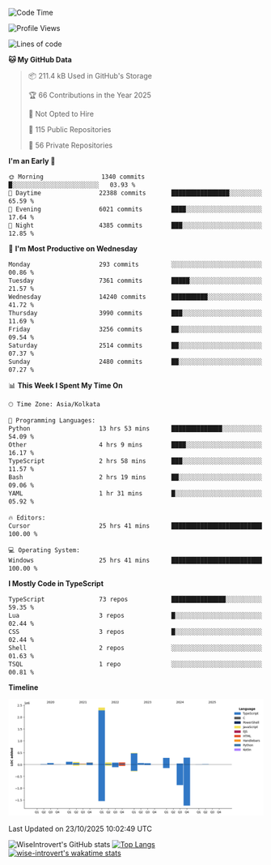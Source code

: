 <!--START_SECTION:waka-->
![Code Time](http://img.shields.io/badge/Code%20Time-4%2C414%20hrs%2054%20mins-blue)

![Profile Views](http://img.shields.io/badge/Profile%20Views-0-blue)

![Lines of code](https://img.shields.io/badge/From%20Hello%20World%20I%27ve%20Written-4.3%20million%20lines%20of%20code-blue)

**🐱 My GitHub Data** 

> 📦 211.4 kB Used in GitHub's Storage 
 > 
> 🏆 66 Contributions in the Year 2025
 > 
> 🚫 Not Opted to Hire
 > 
> 📜 115 Public Repositories 
 > 
> 🔑 56 Private Repositories 
 > 
**I'm an Early 🐤** 

```text
🌞 Morning                1340 commits        █░░░░░░░░░░░░░░░░░░░░░░░░   03.93 % 
🌆 Daytime                22388 commits       ████████████████░░░░░░░░░   65.59 % 
🌃 Evening                6021 commits        ████░░░░░░░░░░░░░░░░░░░░░   17.64 % 
🌙 Night                  4385 commits        ███░░░░░░░░░░░░░░░░░░░░░░   12.85 % 
```
📅 **I'm Most Productive on Wednesday** 

```text
Monday                   293 commits         ░░░░░░░░░░░░░░░░░░░░░░░░░   00.86 % 
Tuesday                  7361 commits        █████░░░░░░░░░░░░░░░░░░░░   21.57 % 
Wednesday                14240 commits       ██████████░░░░░░░░░░░░░░░   41.72 % 
Thursday                 3990 commits        ███░░░░░░░░░░░░░░░░░░░░░░   11.69 % 
Friday                   3256 commits        ██░░░░░░░░░░░░░░░░░░░░░░░   09.54 % 
Saturday                 2514 commits        ██░░░░░░░░░░░░░░░░░░░░░░░   07.37 % 
Sunday                   2480 commits        ██░░░░░░░░░░░░░░░░░░░░░░░   07.27 % 
```


📊 **This Week I Spent My Time On** 

```text
🕑︎ Time Zone: Asia/Kolkata

💬 Programming Languages: 
Python                   13 hrs 53 mins      ██████████████░░░░░░░░░░░   54.09 % 
Other                    4 hrs 9 mins        ████░░░░░░░░░░░░░░░░░░░░░   16.17 % 
TypeScript               2 hrs 58 mins       ███░░░░░░░░░░░░░░░░░░░░░░   11.57 % 
Bash                     2 hrs 19 mins       ██░░░░░░░░░░░░░░░░░░░░░░░   09.06 % 
YAML                     1 hr 31 mins        █░░░░░░░░░░░░░░░░░░░░░░░░   05.92 % 

🔥 Editors: 
Cursor                   25 hrs 41 mins      █████████████████████████   100.00 % 

💻 Operating System: 
Windows                  25 hrs 41 mins      █████████████████████████   100.00 % 
```

**I Mostly Code in TypeScript** 

```text
TypeScript               73 repos            ███████████████░░░░░░░░░░   59.35 % 
Lua                      3 repos             █░░░░░░░░░░░░░░░░░░░░░░░░   02.44 % 
CSS                      3 repos             █░░░░░░░░░░░░░░░░░░░░░░░░   02.44 % 
Shell                    2 repos             ░░░░░░░░░░░░░░░░░░░░░░░░░   01.63 % 
TSQL                     1 repo              ░░░░░░░░░░░░░░░░░░░░░░░░░   00.81 % 
```



**Timeline**

![Lines of Code chart](https://raw.githubusercontent.com/wise-introvert/wise-introvert/master/assets/bar_graph.png)


 Last Updated on 23/10/2025 10:02:49 UTC
<!--END_SECTION:waka-->

![WiseIntrovert's GitHub stats](https://github-readme-stats.vercel.app/api?username=wise-introvert&count_private=true&show_icons=true)
[![Top Langs](https://github-readme-stats.vercel.app/api/top-langs/?username=wise-introvert&langs_count=10)](https://github.com/anuraghazra/github-readme-stats)
[![wise-introvert's wakatime stats](https://github-readme-stats.vercel.app/api/wakatime?username=wiseintrovert)](https://github.com/anuraghazra/github-readme-stats)

